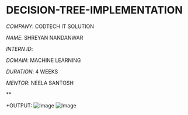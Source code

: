 # DECISION-TREE-IMPLEMENTATION

*COMPANY*: CODTECH IT SOLUTION

*NAME*: SHREYAN NANDANWAR

*INTERN ID*: 

*DOMAIN*: MACHINE LEARNING

*DURATION*: 4 WEEKS

*MENTOR*: NEELA SANTOSH

**



*OUTPUT:
![Image](https://github.com/user-attachments/assets/f179530b-61d8-45cc-acbd-2da933683a93)
![Image](https://github.com/user-attachments/assets/34623c97-2e8a-4c12-8913-8378da2ffbb5)
